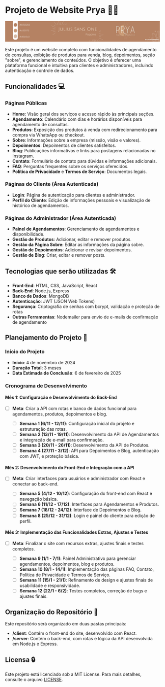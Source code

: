 ﻿# Projeto de Website Prya 🔮✨
![mapa prya](doc/img/PRYA.png)

Este projeto é um website completo com funcionalidades de agendamento de consultas, exibição de produtos para venda, blog, depoimentos, seção "sobre", e gerenciamento de conteúdos. O objetivo é oferecer uma plataforma funcional e intuitiva para clientes e administradores, incluindo autenticação e controle de dados.

## Funcionalidades 💻

### Páginas Públicas
- **Home**: Visão geral dos serviços e acesso rápido às principais seções.
- **Agendamento**: Calendário com dias e horários disponíveis para agendamento de consultas.
- **Produtos**: Exposição dos produtos à venda com redirecionamento para compra via WhatsApp ou checkout.
- **Sobre**: Informações sobre a empresa (missão, visão e valores).
- **Depoimentos**: Depoimentos de clientes satisfeitos.
- **Blog**: Publicações informativas e links para postagens relacionadas no Instagram.
- **Contato**: Formulário de contato para dúvidas e informações adicionais.
- **FAQ**: Perguntas frequentes sobre os serviços oferecidos.
- **Política de Privacidade** e **Termos de Serviço**: Documentos legais.

### Páginas do Cliente (Área Autenticada)
- **Login**: Página de autenticação para clientes e administrador.
- **Perfil do Cliente**: Edição de informações pessoais e visualização de histórico de agendamentos.

### Páginas do Administrador (Área Autenticada)
- **Painel de Agendamentos**: Gerenciamento de agendamentos e disponibilidade.
- **Gestão de Produtos**: Adicionar, editar e remover produtos.
- **Gestão da Página Sobre**: Editar as informações da página sobre.
- **Gestão de Depoimentos**: Adicionar e revisar depoimentos.
- **Gestão de Blog**: Criar, editar e remover posts.

## Tecnologias que serão utilizadas 🛠️

- **Front-End**: HTML, CSS, JavaScript, React
- **Back-End**: Node.js, Express
- **Banco de Dados**: MongoDB
- **Autenticação**: JWT (JSON Web Tokens)
- **Segurança**: Criptografia de senhas com bcrypt, validação e proteção de rotas
- **Outras Ferramentas**: Nodemailer para envio de e-mails de confirmação de agendamento

## Planejamento do Projeto 📅

### Início do Projeto
- **Início**: 4 de novembro de 2024
- **Duração Total**: 3 meses
- **Data Estimada de Conclusão**: 6 de fevereiro de 2025

### Cronograma de Desenvolvimento

#### Mês 1: Configuração e Desenvolvimento do Back-End
- [ ] **Meta**: Criar a API com rotas e banco de dados funcional para agendamentos, produtos, depoimentos e blog.

   - [ ] **Semana 1 (6/11 - 12/11)**: Configuração inicial do projeto e estruturação das rotas.
   - [ ] **Semana 2 (13/11 - 19/11)**: Desenvolvimento da API de Agendamentos e integração de e-mail para confirmação.
   - [ ] **Semana 3 (20/11 - 26/11)**: Desenvolvimento da API de Produtos.
   - [ ] **Semana 4 (27/11 - 3/12)**: API para Depoimentos e Blog, autenticação com JWT, e proteção básica.

#### Mês 2: Desenvolvimento do Front-End e Integração com a API
- [ ] **Meta**: Criar interfaces para usuários e administrador com React e conectar ao back-end.

   - [ ] **Semana 5 (4/12 - 10/12)**: Configuração do front-end com React e navegação básica.
   - [ ] **Semana 6 (11/12 - 17/12)**: Interfaces para Agendamentos e Produtos.
   - [ ] **Semana 7 (18/12 - 24/12)**: Interface de Depoimentos e Blog.
   - [ ] **Semana 8 (25/12 - 31/12)**: Login e painel do cliente para edição de perfil.

#### Mês 3: Implementação das Funcionalidades Extras, Ajustes e Testes
- [ ] **Meta**: Finalizar o site com recursos extras, ajustes finais e testes completos.

   - [ ] **Semana 9 (1/1 - 7/1)**: Painel Administrativo para gerenciar agendamentos, depoimentos, blog e produtos.
   - [ ] **Semana 10 (8/1 - 14/1)**: Implementação das páginas FAQ, Contato, Política de Privacidade e Termos de Serviço.
   - [ ] **Semana 11 (15/1 - 21/1)**: Refinamento de design e ajustes finais de usabilidade e responsividade.
   - [ ] **Semana 12 (22/1 - 6/2)**: Testes completos, correção de bugs e ajustes finais.

## Organização do Repositório  📁

Este repositório será organizado em duas pastas principais:

- **/client**: Contém o front-end do site, desenvolvido com React.
- **/server**: Contém o back-end, com rotas e lógica da API desenvolvida em Node.js e Express.

## Licensa 🔒
Este projeto está licenciado sob a MIT License. Para mais detalhes, consulte o arquivo [LICENSE](LICENSE.txt).
